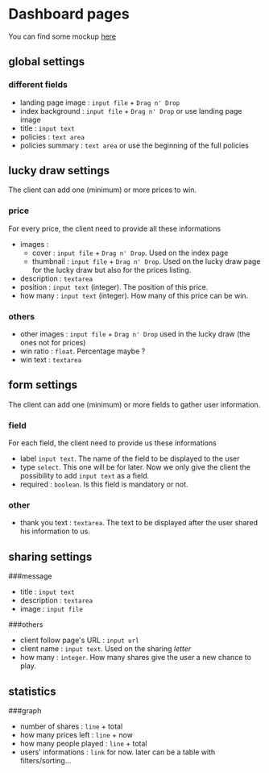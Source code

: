 # Dashboard pages

You can find some mockup [here](pm-luckydraw.pdf)

## global settings
### different fields
+ landing page image : `input file` + `Drag n' Drop`
+ index background : `input file` + `Drag n' Drop` or use landing page image
+ title : `input text`
+ policies : `text area`
+ policies summary : `text area` or use the beginning of the full policies

## lucky draw settings
The client can add one (minimum) or more prices to win.

### price
For every price, the client need to provide all these informations
+ images :
    * cover : `input file` + `Drag n' Drop`. Used on the index page
    * thumbnail : `input file` + `Drag n' Drop`. Used on the lucky draw page for the lucky draw but also for the prices listing.
+ description : `textarea`
+ position : `input text` (integer). The position of this price. 
+ how many : `input text` (integer). How many of this price can be win.

### others
+ other images : `input file` + `Drag n' Drop` used in the lucky draw (the ones not for prices)
+ win ratio : `float`. Percentage maybe ?
+ win text : `textarea`

## form settings
The client can add one (minimum) or more fields to gather user information.

### field
For each field, the client need to provide us these informations
+ label `input text`. The name of the field to be displayed to the user
+ type `select`. This one will be for later. Now we only give the client the possibility to add `input text` as a field.
+ required : `boolean`. Is this field is mandatory or not.

### other
+ thank you text : `textarea`. The text to be displayed after the user shared his information to us.

## sharing settings
###message
+ title : `input text`
+ description : `textarea`
+ image : `input file`

###others
+ client follow page's URL : `input url`
+ client name : `input text`. Used on the sharing *letter*
+ how many : `integer`. How many shares give the user a new chance to play.

## statistics

###graph
+ number of shares : `line` + total
+ how many prices left : `line` + now
+ how many people played : `line` + total
+ users' informations : `link` for now. later can be a table with filters/sorting...